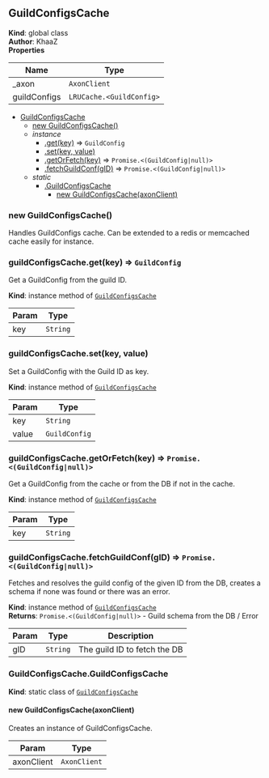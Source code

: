 <a name="GuildConfigsCache"></a>

## GuildConfigsCache
**Kind**: global class  
**Author**: KhaaZ  
**Properties**

| Name | Type |
| --- | --- |
| _axon | <code>AxonClient</code> | 
| guildConfigs | <code>LRUCache.&lt;GuildConfig&gt;</code> | 


* [GuildConfigsCache](#GuildConfigsCache)
    * [new GuildConfigsCache()](#new_GuildConfigsCache_new)
    * _instance_
        * [.get(key)](#GuildConfigsCache+get) ⇒ <code>GuildConfig</code>
        * [.set(key, value)](#GuildConfigsCache+set)
        * [.getOrFetch(key)](#GuildConfigsCache+getOrFetch) ⇒ <code>Promise.&lt;(GuildConfig\|null)&gt;</code>
        * [.fetchGuildConf(gID)](#GuildConfigsCache+fetchGuildConf) ⇒ <code>Promise.&lt;(GuildConfig\|null)&gt;</code>
    * _static_
        * [.GuildConfigsCache](#GuildConfigsCache.GuildConfigsCache)
            * [new GuildConfigsCache(axonClient)](#new_GuildConfigsCache.GuildConfigsCache_new)

<a name="new_GuildConfigsCache_new"></a>

### new GuildConfigsCache()
Handles GuildConfigs cache.
Can be extended to a redis or memcached cache easily for instance.

<a name="GuildConfigsCache+get"></a>

### guildConfigsCache.get(key) ⇒ <code>GuildConfig</code>
Get a GuildConfig from the guild ID.

**Kind**: instance method of [<code>GuildConfigsCache</code>](#GuildConfigsCache)  

| Param | Type |
| --- | --- |
| key | <code>String</code> | 

<a name="GuildConfigsCache+set"></a>

### guildConfigsCache.set(key, value)
Set a GuildConfig with the Guild ID as key.

**Kind**: instance method of [<code>GuildConfigsCache</code>](#GuildConfigsCache)  

| Param | Type |
| --- | --- |
| key | <code>String</code> | 
| value | <code>GuildConfig</code> | 

<a name="GuildConfigsCache+getOrFetch"></a>

### guildConfigsCache.getOrFetch(key) ⇒ <code>Promise.&lt;(GuildConfig\|null)&gt;</code>
Get a GuildConfig from the cache or from the DB if not in the cache.

**Kind**: instance method of [<code>GuildConfigsCache</code>](#GuildConfigsCache)  

| Param | Type |
| --- | --- |
| key | <code>String</code> | 

<a name="GuildConfigsCache+fetchGuildConf"></a>

### guildConfigsCache.fetchGuildConf(gID) ⇒ <code>Promise.&lt;(GuildConfig\|null)&gt;</code>
Fetches and resolves the guild config of the given ID from the DB, creates a schema if none was found or there was an error.

**Kind**: instance method of [<code>GuildConfigsCache</code>](#GuildConfigsCache)  
**Returns**: <code>Promise.&lt;(GuildConfig\|null)&gt;</code> - Guild schema from the DB / Error  

| Param | Type | Description |
| --- | --- | --- |
| gID | <code>String</code> | The guild ID to fetch the DB |

<a name="GuildConfigsCache.GuildConfigsCache"></a>

### GuildConfigsCache.GuildConfigsCache
**Kind**: static class of [<code>GuildConfigsCache</code>](#GuildConfigsCache)  
<a name="new_GuildConfigsCache.GuildConfigsCache_new"></a>

#### new GuildConfigsCache(axonClient)
Creates an instance of GuildConfigsCache.


| Param | Type |
| --- | --- |
| axonClient | <code>AxonClient</code> | 

